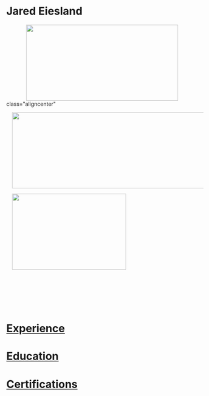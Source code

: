 # Jared Eiesland
<html>
  <body>
  
   <p><img  
            src ="https://i.imgur.com/JZI2hPi.gif" 
            width="400" height="200"
            align="middle"
            style="
              display: block;
              margin-left: auto;
              margin-right: auto;
              z-index: 1;
              text-align:center;
              ">
            class="aligncenter"</p>  
            
            
   <p><img style="padding: 0 15px; float: middle;" 
            src ="https://i.imgur.com/pI9Yf3d.jpg" 
            width="600" height="200"
            align="middle">         </p>    
            
   <p><img style="padding: 0 15px; float: middle;" 
            src ="https://i.imgur.com/Uai8sk0.jpg" 
            width="300" height="200"
           align="middle">          </p>
     


        
    
   </br>
    </br>
    </br>
    </br>
    </br>
   <h1><a href="https://github.com/jaredeiesland/Curriculum-Vitae/blob/master/Experience.md#jared-eiesland---experience">Experience</a></h1>
     <h1><a href="https://github.com/jaredeiesland/Curriculum-Vitae/blob/master/Education.md#jared-eiesland---education">Education</a></h1>
         <h1><a href="https://github.com/jaredeiesland/Curriculum-Vitae/blob/master/Certifications.md#jared-eiesland---certifications">Certifications</a></h1>
    
   </body>
  </html>
